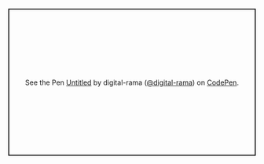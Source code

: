 <p class="codepen" data-height="300" data-default-tab="html,result" data-slug-hash="YzaYjBZ" data-user="digital-rama" style="height: 300px; box-sizing: border-box; display: flex; align-items: center; justify-content: center; border: 2px solid; margin: 1em 0; padding: 1em;">
  <span>See the Pen <a href="https://codepen.io/digital-rama/pen/YzaYjBZ">
  Untitled</a> by digital-rama (<a href="https://codepen.io/digital-rama">@digital-rama</a>)
  on <a href="https://codepen.io">CodePen</a>.</span>
</p>
<script async src="https://cpwebassets.codepen.io/assets/embed/ei.js"></script>
